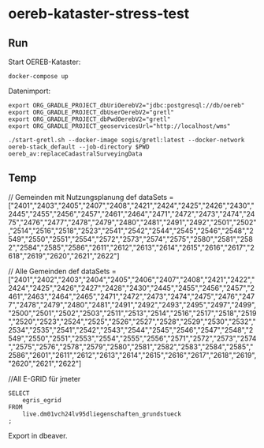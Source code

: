# oereb-kataster-stress-test

## Run

Start OEREB-Kataster:
```
docker-compose up
```

Datenimport:
```
export ORG_GRADLE_PROJECT_dbUriOerebV2="jdbc:postgresql://db/oereb"
export ORG_GRADLE_PROJECT_dbUserOerebV2="gretl"
export ORG_GRADLE_PROJECT_dbPwdOerebV2="gretl"
export ORG_GRADLE_PROJECT_geoservicesUrl="http://localhost/wms"
```

```
./start-gretl.sh --docker-image sogis/gretl:latest --docker-network oereb-stack_default --job-directory $PWD oereb_av:replaceCadastralSurveyingData
```



## Temp

// Gemeinden mit Nutzungsplanung
def dataSets = ["2401","2403","2405","2407","2408","2421","2424","2425","2426","2430","2445","2455","2456","2457","2461","2464","2471","2472","2473","2474","2475","2476","2477","2478","2479","2480","2481","2491","2492","2501","2502","2514","2516","2518","2523","2541","2542","2544","2545","2546","2548","2549","2550","2551","2554","2572","2573","2574","2575","2580","2581","2582","2584","2585","2586","2611","2612","2613","2614","2615","2616","2617","2618","2619","2620","2621","2622"]

// Alle Gemeinden
def dataSets = ["2401","2402","2403","2404","2405","2406","2407","2408","2421","2422","2424","2425","2426","2427","2428","2430","2445","2455","2456","2457","2461","2463","2464","2465","2471","2472","2473","2474","2475","2476","2477","2478","2479","2480","2481","2491","2492","2493","2495","2497","2499","2500","2501","2502","2503","2511","2513","2514","2516","2517","2518","2519","2520","2523","2524","2525","2526","2527","2528","2529","2530","2532","2534","2535","2541","2542","2543","2544","2545","2546","2547","2548","2549","2550","2551","2553","2554","2555","2556","2571","2572","2573","2574","2575","2576","2578","2579","2580","2581","2582","2583","2584","2585","2586","2601","2611","2612","2613","2614","2615","2616","2617","2618","2619","2620","2621","2622"]


//All E-GRID für jmeter
```
SELECT 
    egris_egrid 
FROM 
    live.dm01vch24lv95dliegenschaften_grundstueck
;
```

Export in dbeaver.